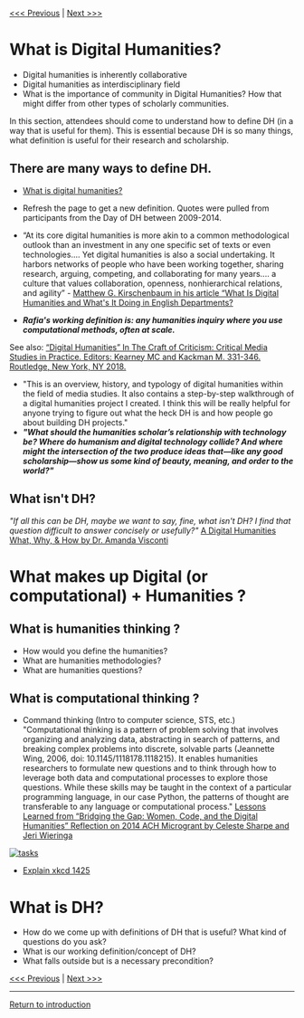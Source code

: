 
[<<< Previous](DHRI.md) | [Next >>>](how.md) 

# What is Digital Humanities?  
* Digital humanities is inherently collaborative 
* Digital humanities as interdisciplinary field 
* What is the importance of community in Digital Humanities? How that might differ from other types of scholarly communities.

In this section, attendees should come to understand how to define DH (in a way that is useful for them). This is essential because DH is so many things, what definition is useful for their research and scholarship. 

## There are many ways to define DH. 
* [What is digital humanities?](https://whatisdigitalhumanities.com/) 
*   Refresh the page to get a new definition. Quotes were pulled from participants from the Day of DH between 2009-2014.

* “At its core digital humanities is more akin to a common methodological outlook than an investment in  any one specific set of texts or even technologies.... Yet digital humanities is also a social undertaking. It harbors networks of people who have been working together, sharing research, arguing, competing, and collaborating for many years.... a culture that values collaboration, openness, nonhierarchical relations, and agility” - [Matthew G. Kirschenbaum in his article “What Is Digital Humanities and What's It Doing in English Departments?](https://mkirschenbaum.files.wordpress.com/2011/01/kirschenbaum_ade150.pdf) 

* ***Rafia's working definition is: any humanities inquiry where you use computational methods, often at scale.***  

See also: [“Digital Humanities” In The Craft of Criticism: Critical Media Studies in Practice. Editors: Kearney MC and Kackman M. 331-346. Routledge, New York, NY 2018.](https://escholarship.org/uc/item/1558k4vg)
* "This is an overview, history, and typology of digital humanities within the field of media studies. It also contains a step-by-step walkthrough of a digital humanities project I created. I think this will be really helpful for anyone trying to figure out what the heck DH is and how people go about building DH projects."
* ***"What should the humanities scholar’s relationship with technology be? Where do humanism and digital technology collide? And where might the intersection of the two produce ideas that—like any good scholarship—show us some kind of beauty, meaning, and order to the world?"***

## What isn't DH?

*"If all this can be DH, maybe we want to say, fine, what isn't DH? I find that question difficult to answer concisely or usefully?"*
[A Digital Humanities What, Why, & How by  Dr. Amanda Visconti](https://www.hastac.org/blogs/amanda-visconti/2016/07/25/digital-humanities-what-why-how-dlf-eresearch-network-talk#header-c20) 

# What makes up Digital (or computational) + Humanities ?

## What is humanities thinking ?
* How would you define the humanities? 
* What are humanities methodologies? 
* What are humanities questions?

## What is computational thinking ?

* Command thinking (Intro to computer science, STS, etc.) 
"Computational thinking is a pattern of problem solving that involves organizing and analyzing data, abstracting in search of patterns, and breaking complex problems into discrete, solvable parts (Jeannette Wing, 2006, doi: 10.1145/1118178.1118215). It enables humanities researchers to formulate new questions and to think through how to leverage both data and computational processes to explore those questions. While these skills may be taught in the context of a particular programming language, in our case Python, the patterns of thought are transferable to any language or computational process."
[Lessons Learned from “Bridging the Gap: Women, Code, and the Digital Humanities” Reflection on 2014 ACH Microgrant by Celeste Sharpe and Jeri Wieringa](http://ach.org/blog/2015/05/06/bridging-the-gap/)


[![tasks](https://imgs.xkcd.com/comics/tasks.png)](https://xkcd.com/1425/)

* [Explain xkcd 1425](https://www.explainxkcd.com/wiki/index.php/1425:_Tasks)

# What is DH?
* How do we come up with definitions of DH that is useful? What kind of questions do you ask?
* What is our working definition/concept of DH?
* What falls outside but is a necessary precondition?

[<<< Previous](DHRI.md) | [Next >>>](how.md) 

-----
[Return to introduction](https://github.com/SouthernMethodistUniversity/intro)
